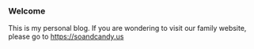 ### Welcome ###

This is my personal blog. If you are wondering to visit our family website, please go to https://soandcandy.us

